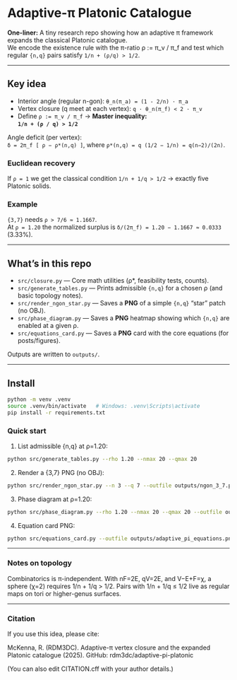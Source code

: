 # Adaptive-π Platonic Catalogue

**One-liner:** A tiny research repo showing how an adaptive π framework expands the classical Platonic catalogue.  
We encode the existence rule with the π-ratio ρ := π_v / π_f and test which regular `{n,q}` pairs satisfy
`1/n + (ρ/q) > 1/2`.

---

## Key idea

- Interior angle (regular n-gon): `θ_n(π_a) = (1 - 2/n) · π_a`
- Vertex closure (q meet at each vertex): `q · θ_n(π_f) < 2 · π_v`
- Define `ρ := π_v / π_f`  →  **Master inequality:**  
  **`1/n + (ρ / q) > 1/2`**

Angle deficit (per vertex):  
`δ = 2π_f [ ρ − ρ*(n,q) ]`, where `ρ*(n,q) = q (1/2 − 1/n) = q(n−2)/(2n)`.

### Euclidean recovery
If `ρ = 1` we get the classical condition `1/n + 1/q > 1/2` → exactly five Platonic solids.

### Example
`{3,7}` needs `ρ > 7/6 ≈ 1.1667`.  
At `ρ = 1.20` the normalized surplus is `δ/(2π_f) = 1.20 − 1.1667 ≈ 0.0333` (3.33%).

---

## What’s in this repo

- `src/closure.py` — Core math utilities (ρ*, feasibility tests, counts).
- `src/generate_tables.py` — Prints admissible `{n,q}` for a chosen ρ (and basic topology notes).
- `src/render_ngon_star.py` — Saves a **PNG** of a simple `{n,q}` “star” patch (no OBJ).
- `src/phase_diagram.py` — Saves a **PNG** heatmap showing which `{n,q}` are enabled at a given ρ.
- `src/equations_card.py` — Saves a **PNG** card with the core equations (for posts/figures).

Outputs are written to `outputs/`.

---

## Install

```bash
python -m venv .venv
source .venv/bin/activate   # Windows: .venv\Scripts\activate
pip install -r requirements.txt
```

### Quick start
1. List admissible {n,q} at ρ=1.20:

```bash
python src/generate_tables.py --rho 1.20 --nmax 20 --qmax 20
```

2. Render a {3,7} PNG (no OBJ):

```bash
python src/render_ngon_star.py --n 3 --q 7 --outfile outputs/ngon_3_7.png
```

3. Phase diagram at ρ=1.20:

```bash
python src/phase_diagram.py --rho 1.20 --nmax 20 --qmax 20 --outfile outputs/phase_rho_1_20.png
```

4. Equation card PNG:

```bash
python src/equations_card.py --outfile outputs/adaptive_pi_equations.png
```

---

### Notes on topology

Combinatorics is π-independent. With nF=2E, qV=2E, and V−E+F=χ, a sphere (χ=2) requires
1/n + 1/q > 1/2. Pairs with 1/n + 1/q ≤ 1/2 live as regular maps on tori or higher-genus surfaces.

---

### Citation

If you use this idea, please cite:

McKenna, R. (RDM3DC). Adaptive-π vertex closure and the expanded Platonic catalogue (2025). GitHub: rdm3dc/adaptive-pi-platonic

(You can also edit CITATION.cff with your author details.)
